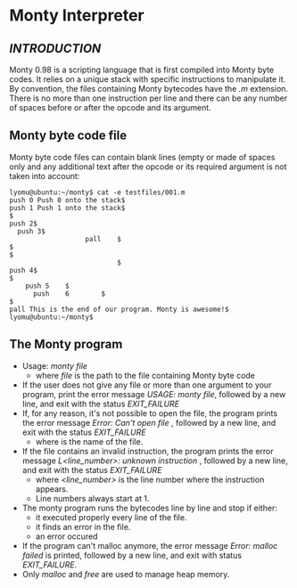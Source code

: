 # Monty Interpreter


## *INTRODUCTION*

Monty 0.98 is a scripting language that is first compiled into Monty byte codes.
It relies on a unique stack with specific instructions to manipulate it.
By convention, the files containing Monty bytecodes have the *.m* extension. There is no more than one instruction per line  and there can be any number of spaces before or after the opcode and its argument.

## Monty byte code file

Monty byte code files can contain blank lines (empty or made of spaces only and any additional text after the opcode or its required argument is not taken into account:

```
lyomu@ubuntu:~/monty$ cat -e testfiles/001.m
push 0 Push 0 onto the stack$
push 1 Push 1 onto the stack$
$
push 2$
  push 3$
                   pall    $
$
$
                           $
push 4$
$
    push 5    $
      push    6        $
$
pall This is the end of our program. Monty is awesome!$
lyomu@ubuntu:~/monty$
```

## The Monty program

- Usage: *monty file*
	* where *file* is the path to the file containing Monty byte code
- If the user does not give any file or more than one argument to your program, print the error message *USAGE: monty file*, followed by a new line, and exit with the status *EXIT_FAILURE*
- If, for any reason, it's not possible to open the file, the program prints the error message *Error: Can't open file <file>*, followed by a new line, and exit with the status *EXIT_FAILURE*
	* where *<file>* is the name of the file.
- If the file contains an invalid instruction, the program prints the error message *L<line_number>: unknown instruction <opcode>*, followed by a new line, and exit with the status *EXIT_FAILURE*
	* where *<line_number>* is the line number where the instruction appears.
	* Line numbers always start at 1.
- The monty program runs the bytecodes line by line and stop if either:
	* it executed properly every line of the file.
	* it finds an error in the file.
	* an error occured
- If the program can't malloc anymore, the error message *Error: malloc failed* is printed, followed by a new line, and exit with status *EXIT_FAILURE*.
- Only *malloc* and *free* are used to manage heap memory.
